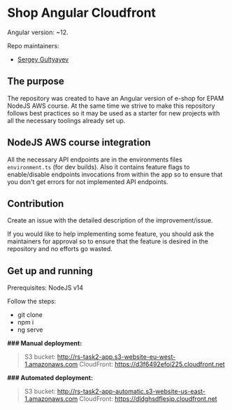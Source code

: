 # Shop Angular Cloudfront

Angular version: ~12.

Repo maintainers:

- [Sergey Gultyayev](https://github.com/gultyaev)

## The purpose

The repository was created to have an Angular version of e-shop for EPAM NodeJS AWS course. At the same time we strive to make this repository follows best practices so it may be used as a starter for new projects with all the necessary toolings already set up.

## NodeJS AWS course integration

All the necessary API endpoints are in the environments files `environment.ts` (for dev builds). Also it contains feature flags to enable/disable endpoints invocations from within the app so to ensure that you don't get errors for not implemented API endpoints.

## Contribution

Create an issue with the detailed description of the improvement/issue.

If you would like to help implementing some feature, you should ask the maintainers for approval so to ensure that the feature is desired in the repository and no efforts go wasted.

## Get up and running

Prerequisites: NodeJS v14

Follow the steps:

- git clone
- npm i
- ng serve

**### Manual deployment:**

> S3 bucket: http://rs-task2-app.s3-website-eu-west-1.amazonaws.com
> CloudFront: https://d3f6492efoi225.cloudfront.net

**### Automated deployment:**

> S3 bucket: http://rs-task2-app-automatic.s3-website-us-east-1.amazonaws.com
> CloudFront: https://dldghsdflesjp.cloudfront.net
